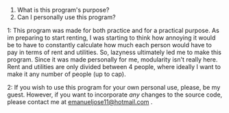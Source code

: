 1. What is this program's purpose?
2. Can I personally use this program?

1: This program was made for both practice and for a practical purpose. As im preparing to start renting, I was starting to think
how annoying it would be to have to constantly calculate how much each person would have to pay in terms of rent and utilities. So,
lazyness ultimately led me to make this program. Since it was made personally for me, modularity isn't really here. Rent and utilities
are only divided between 4 people, where ideally I want to make it any number of people (up to cap).

2: If you wish to use this program for your own personal use, please, be my guest. However, if you want to incorporate *any* changes to the source code,
please contact me at emanueljose11@hotmail.com .